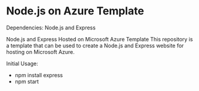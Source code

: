 # Node.js on Azure Template

Dependencies: Node.js and Express

Node.js and Express Hosted on Microsoft Azure Template
This repository is a template that can be used to create a Node.js and Express website for hosting on Microsoft Azure.

Initial Usage:
- npm install express
- npm start
